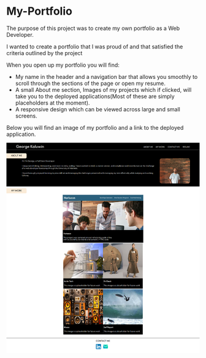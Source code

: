 # My-Portfolio
The purpose of this project was to create my own portfolio as a Web Developer.

I wanted to create a portfolio that I was proud of and that satisfied the criteria outlined by the project

When you open up my portfolio you will find:

- My name in the header and a navigation bar that allows you smoothly to scroll through the sections of the page or open my resume.
- A small About me section, Images of my projects which if clicked, will take you to the deployed applications(Most of these are simply placeholders at the moment).
- A responsive design which can be viewed across large and small screens.

Below you will find an image of my portfolio and a link to the deployed application.

![application image](./assets/Portfolio-screenshot.png)

